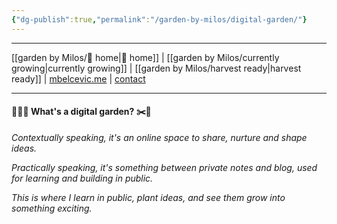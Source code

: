 ```yaml
---
{"dg-publish":true,"permalink":"/garden-by-milos/digital-garden/"}
---
```


----
[[garden by Milos/🏡 home\|🏡 home]] | [[garden by Milos/currently growing\|currently growing]] | [[garden by Milos/harvest ready\|harvest ready]] | [mbelcevic.me](https://mbelcevic.me/) | [contact](https://mbelcevic.me/Contact.html)

---

#### 👨🏻‍🌾 What's a digital garden? ✂️🌳​

*Contextually speaking, it's an online space to share, nurture and shape ideas.* 

*Practically speaking, it's something between private notes and blog, used for learning and building in public.*

*This is where I learn in public, plant ideas, and see them grow into something exciting.*

